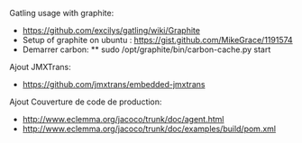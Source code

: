 
Gatling usage with graphite:
* https://github.com/excilys/gatling/wiki/Graphite
* Setup of graphite on ubuntu : https://gist.github.com/MikeGrace/1191574
* Demarrer carbon:
** sudo /opt/graphite/bin/carbon-cache.py start


Ajout JMXTrans:
* https://github.com/jmxtrans/embedded-jmxtrans

Ajout Couverture de code de production:
* http://www.eclemma.org/jacoco/trunk/doc/agent.html
* http://www.eclemma.org/jacoco/trunk/doc/examples/build/pom.xml
